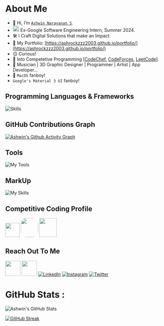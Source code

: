 # About Me

- 👋 Hi, I’m [`Ashwin Narayanan S`](https://ashrockzzz2003.github.io/portfolio/).
- <img src="https://avatars.githubusercontent.com/u/1342004?s=48&v=4" height="20" width="20" /> Ex-Google Software Engineering Intern, Summer 2024.
- 🛠 I Craft Digital Solutions that make an Impact.
- 👀 My Portfolio: [https://ashrockzzz2003.github.io/portfolio/](https://ashrockzzz2003.github.io/portfolio/)
- 😌 Curious!
- 👀 Into Competetive Programming [[CodeChef](https://www.codechef.com/users/ashrock_m13), [CodeForces](https://codeforces.com/profile/ashrock_m13), [LeetCode](https://leetcode.com/ashrockzzz2003/)].
- 🎼 Musician | 3D Graphic Designer | Programmer | Artist | App Developer...
- 🍎 `MacOS` fanboy!
- `Google's Material 3 UI` fanboy!


## Programming Languages & Frameworks

![Skills](https://skillicons.dev/icons?i=c,cpp,py,java,js,html,css,react,next,mysql,postgres,flutter,flask,sqlite,dart,tailwind,express,nodejs,nginx,materialui,regex,bash,solidity,haskell,django,vuejs,scala,go,kotlin,scss,angular,tensorflow)


## GitHub Contributions Graph

[![Ashwin's Github Activity Graph](https://github-readme-activity-graph.vercel.app/graph?username=Ashrockzzz2003&theme=github-dark)](https://github.com/Ashrockzzz2003)

## Tools

![My Tools](https://skillicons.dev/icons?i=git,github,gitlab,androidstudio,linux,arduino,autocad,blender,bootstrap,codepen,firebase,ps,visualstudio,vscode,remix,wordpress,figma,eclipse,replit,postman,vim,aws,azure,raspberrypi,anaconda,windows,apple,gmail,linkedin,npm,redis,stackoverflow,sklearn,githubactions,discord)

## MarkUp

![My Skills](https://skillicons.dev/icons?i=md,html)

## Competitive Coding Profile

<a href="https://www.hackerrank.com/Ashrock_m13"><img height="45" width="45" src="https://user-images.githubusercontent.com/17762967/42728663-26ebdb04-87dd-11e8-928f-fb01479a2ce1.png"></a>
<a href="https://www.codechef.com/users/ashrock_m13" style="border-radius: 30%; height: 60px; width: 55px;"><img src="https://i.pinimg.com/originals/c5/d9/fc/c5d9fc1e18bcf039f464c2ab6cfb3eb6.jpg" style="border-radius: 30%; height: 60px; width: 55px;"></a>
<a href="https://codeforces.com/profile/ashrock_m13"><img src="https://play-lh.googleusercontent.com/zaldniLc2XTBhNlCDR4hcD5bcRYHZ56_lO0yA2Qu-cADShy1_HDWrICSvv0EPTX79WY" style="height: 60px; width: 55px;"></a>

## Reach Out To Me

<a href="https://ashrockzzz2003.github.io/portfolio/"><img height="48" width="48" src="https://cdn3d.iconscout.com/3d/premium/thumb/web-browser-4165162-3457172.png" ></a>
<a href="mailto:ashrockzzz2003@gmail.com"><img height="48" width="48" src="https://i.ibb.co/vD0fmh5/iconizer-icons8-gmail.png" ></a>
<a href="https://www.linkedin.com/in/ashwin2003/">![LinkedIn](https://skillicons.dev/icons?i=linkedin)</a>
<a href="https://www.instagram.com/ashrock_m13/">![Instagram](https://skillicons.dev/icons?i=instagram)</a>
<a href="https://twitter.com/Ashwin66950013">![Twitter](https://skillicons.dev/icons?i=twitter)</a>


# GitHub Stats :

<!-- CUSTOM GITHUB README STATS HOSTED ON VERCEL -->
<!-- Domain: github-readme-stats-dga59piw8-ashrockzzz2003.vercel.app -->
![Ashwin's GitHub Stats](https://github-readme-stats-dga59piw8-ashrockzzz2003.vercel.app/api?username=Ashrockzzz2003&show_icons=true&theme=dark&hide_border=false)


 
[![GitHub Streak](https://github-readme-streak-stats.herokuapp.com?user=Ashrockzzz2003&theme=dark)](https://git.io/streak-stats)
